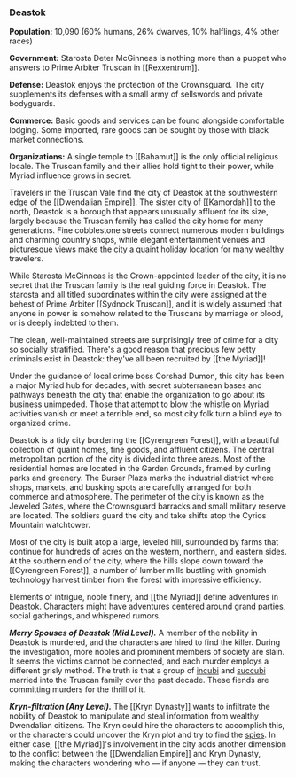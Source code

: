 ### Deastok

**Population:** 10,090 (60% humans, 26% dwarves, 10% halflings, 4% other races)

**Government:** Starosta Deter McGinneas is nothing more than a puppet who answers to Prime Arbiter Truscan in [[Rexxentrum]].

**Defense:** Deastok enjoys the protection of the Crownsguard. The city supplements its defenses with a small army of sellswords and private bodyguards.

**Commerce:** Basic goods and services can be found alongside comfortable lodging. Some imported, rare goods can be sought by those with black market connections.

**Organizations:** A single temple to [[Bahamut]] is the only official religious locale. The Truscan family and their allies hold tight to their power, while Myriad influence grows in secret.

Travelers in the Truscan Vale find the city of Deastok at the southwestern edge of the [[Dwendalian Empire]]. The sister city of [[Kamordah]] to the north, Deastok is a borough that appears unusually affluent for its size, largely because the Truscan family has called the city home for many generations. Fine cobblestone streets connect numerous modern buildings and charming country shops, while elegant entertainment venues and picturesque views make the city a quaint holiday location for many wealthy travelers.

While Starosta McGinneas is the Crown-appointed leader of the city, it is no secret that the Truscan family is the real guiding force in Deastok. The starosta and all titled subordinates within the city were assigned at the behest of Prime Arbiter [[Sydnock Truscan]], and it is widely assumed that anyone in power is somehow related to the Truscans by marriage or blood, or is deeply indebted to them.

The clean, well-maintained streets are surprisingly free of crime for a city so socially stratified. There's a good reason that precious few petty criminals exist in Deastok: they've all been recruited by [[the Myriad]]!

Under the guidance of local crime boss Corshad Dumon, this city has been a major Myriad hub for decades, with secret subterranean bases and pathways beneath the city that enable the organization to go about its business unimpeded. Those that attempt to blow the whistle on Myriad activities vanish or meet a terrible end, so most city folk turn a blind eye to organized crime.

Deastok is a tidy city bordering the [[Cyrengreen Forest]], with a beautiful collection of quaint homes, fine goods, and affluent citizens. The central metropolitan portion of the city is divided into three areas. Most of the residential homes are located in the Garden Grounds, framed by curling parks and greenery. The Bursar Plaza marks the industrial district where shops, markets, and busking spots are carefully arranged for both commerce and atmosphere. The perimeter of the city is known as the Jeweled Gates, where the Crownsguard barracks and small military reserve are located. The soldiers guard the city and take shifts atop the Cyrios Mountain watchtower.

Most of the city is built atop a large, leveled hill, surrounded by farms that continue for hundreds of acres on the western, northern, and eastern sides. At the southern end of the city, where the hills slope down toward the [[Cyrengreen Forest]], a number of lumber mills bustling with gnomish technology harvest timber from the forest with impressive efficiency.

Elements of intrigue, noble finery, and [[the Myriad]] define adventures in Deastok. Characters might have adventures centered around grand parties, social gatherings, and whispered rumors.

_**Merry Spouses of Deastok (Mid Level).**_ A member of the nobility in Deastok is murdered, and the characters are hired to find the killer. During the investigation, more nobles and prominent members of society are slain. It seems the victims cannot be connected, and each murder employs a different grisly method. The truth is that a group of [incubi](https://www.dndbeyond.com/monsters/incubus) and [succubi](https://www.dndbeyond.com/monsters/succubus) married into the Truscan family over the past decade. These fiends are committing murders for the thrill of it.

_**Kryn-filtration (Any Level).**_ The [[Kryn Dynasty]] wants to infiltrate the nobility of Deastok to manipulate and steal information from wealthy Dwendalian citizens. The Kryn could hire the characters to accomplish this, or the characters could uncover the Kryn plot and try to find the [spies](https://www.dndbeyond.com/monsters/spy). In either case, [[the Myriad]]'s involvement in the city adds another dimension to the conflict between the [[Dwendalian Empire]] and Kryn Dynasty, making the characters wondering who — if anyone — they can trust.